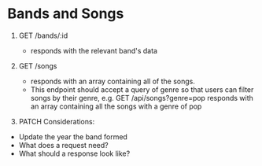 # Bands and Songs

1. GET /bands/:id

    - responds with the relevant band's data

2. GET /songs

    - responds with an array containing all of the songs.
    - This endpoint should accept a query of genre so that users can filter songs by their genre, e.g. GET /api/songs?genre=pop responds with an array containing all the songs with a genre of pop

3. PATCH
   Considerations:​

-   Update the year the band formed
-   What does a request need?
-   What should a response look like?
